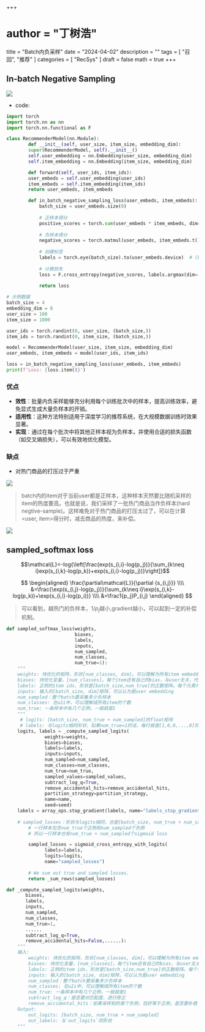 +++
# author = "丁树浩"
title = "Batch内负采样"
date = "2024-04-02"
description = ""
tags = [
  "召回",
  "推荐"
]
categories = [
  "RecSys"
]
draft = false
math = true
+++


## In-batch Negative Sampling

![](https://markdown-1258220306.cos.ap-shenzhen-fsi.myqcloud.com/img/202407151807785.png)

- code:
```python
import torch
import torch.nn as nn
import torch.nn.functional as F

class RecommenderModel(nn.Module):
		def __init__(self, user_size, item_size, embedding_dim):
        super(RecommenderModel, self).__init__()
        self.user_embedding = nn.Embedding(user_size, embedding_dim)
        self.item_embedding = nn.Embedding(item_size, embedding_dim)

		def forward(self, user_ids, item_ids):
        user_embeds = self.user_embedding(user_ids)
        item_embeds = self.item_embedding(item_ids)
        return user_embeds, item_embeds

		def in_batch_negative_sampling_loss(user_embeds, item_embeds):
		    batch_size = user_embeds.size(0)
		    
		    # 正样本得分
		    positive_scores = torch.sum(user_embeds * item_embeds, dim=-1)  # (batch_size,)
		    
		    # 负样本得分
		    negative_scores = torch.matmul(user_embeds, item_embeds.t())  # (batch_size, batch_size)
		    
		    # 创建标签
		    labels = torch.eye(batch_size).to(user_embeds.device)  # (batch_size, batch_size)
		    
		    # 计算损失
		    loss = F.cross_entropy(negative_scores, labels.argmax(dim=-1))
		    
		    return loss

# 示例数据
batch_size = 4
embedding_dim = 8
user_size = 100
item_size = 1000

user_ids = torch.randint(0, user_size, (batch_size,))
item_ids = torch.randint(0, item_size, (batch_size,))

model = RecommenderModel(user_size, item_size, embedding_dim)
user_embeds, item_embeds = model(user_ids, item_ids)

loss = in_batch_negative_sampling_loss(user_embeds, item_embeds)
print(f'Loss: {loss.item()}')

```

### 优点

- **效性**：批量内负采样能够充分利用每个训练批次中的样本，提高训练效率，避免显式生成大量负样本的开销。
- **适用性**：这种方法特别适用于深度学习的推荐系统，在大规模数据训练时效果显著。
- **实现**：通过在每个批次中将其他正样本视为负样本，并使用合适的损失函数（如交叉熵损失），可以有效地优化模型。

### 缺点
- 对热门商品的打压过于严重
  
![](https://markdown-1258220306.cos.ap-shenzhen-fsi.myqcloud.com/img/batch_sample.png)


> batch内的item对于当前user都是正样本，这种样本天然要比随机采样的item的热度要高。也就是说，我们采样了一批热门商品当作负样本(hard negtive-sample)。这样难免对于热门商品的打压太过了，可以在计算<user, item>得分时，减去商品的热度，来补偿。

![](https://markdown-1258220306.cos.ap-shenzhen-fsi.myqcloud.com/img/batch_sample2.png)



## sampled_softmax loss

$$\mathcal{L}=-log{\left[\frac{exp(s_{i,i}-log(p_j))}{\sum_{k\neq i}exp(s_{i,k}-log(p_k))+exp(s_{i,i}-log(p_j))}\right]}$$

$$
\begin{aligned}
\frac{\partial\mathcal{L}}{\partial {s_{i,j}}} \\\\
&=\frac{\exp(s_{i,j}-log(p_j))}{\sum_{k\neq i}\exp(s_{i,k}-log(p_k))+\exp(s_{i,i}-log(p_i))} \\\\
&=\frac1{p_j}P_{i,j} 
\end{aligned}
$$

> 可以看到，越热门的负样本，${1} / {p_j}$越小,gradient越小，可以起到一定的补偿机制。

```py
def sampled_softmax_loss(weights,
                         biases,
                         labels,
                         inputs,
                         num_sampled,
                         num_classes,
                         num_true=1):
    """
    weights: 待优化的矩阵，形状[num_classes, dim]。可以理解为所有item embedding矩阵，那时 num_classes = 所有item的个数
    biases: 待优化变量，[num_classes]。每个item还有自己的bias，与user无关，代表自己本身的受欢迎程度。
    labels: 正例的item ids，形状是[batch_size,num_true]的正数矩阵。每个元素代表一个用户点击过的一个item id，允许一个用户可以点击过至多num_true个item。
    inputs: 输入的[batch_size, dim]矩阵，可以认为是user embedding
    num_sampled：整个batch要采集多少负样本
    num_classes: 在u2i中，可以理解成所有item的个数
    num_true: 一条样本中有几个正例，一般就是1
    """
     # logits: [batch_size, num_true + num_sampled]的float矩阵
     # labels: 与logits相同形状，如果num_true=1的话，每行就是[1,0,0,...,0]的形式
    logits, labels = _compute_sampled_logits(
              weights=weights,
              biases=biases,
              labels=labels,
              inputs=inputs,
              num_sampled=num_sampled,
              num_classes=num_classes,
              num_true=num_true,
              sampled_values=sampled_values,
              subtract_log_q=True,
              remove_accidental_hits=remove_accidental_hits,
              partition_strategy=partition_strategy,
              name=name,
              seed=seed)
    labels = array_ops.stop_gradient(labels, name="labels_stop_gradient")
    
    # sampled_losses：形状与logits相同，也是[batch_size, num_true + num_sampled]
		# 一行样本包含num_true个正例和num_sampled个负例
		# 所以一行样本也有num_true + num_sampled个sigmoid loss

		sampled_losses = sigmoid_cross_entropy_with_logits(
		      labels=labels,
		      logits=logits,
		      name="sampled_losses")
		      
		# We sum out true and sampled losses.
		return _sum_rows(sampled_losses)

def _compute_sampled_logits(weights,
       biases,
       labels,
       inputs,
       num_sampled,
       num_classes,
       num_true=1,
       ......
       subtract_log_q=True,
       remove_accidental_hits=False,......):
    """
    输入:
        weights: 待优化的矩阵，形状[num_classes, dim]。可以理解为所有item embedding矩阵，那时num_classes=所有item的个数
        biases: 待优化变量，[num_classes]。每个item还有自己的bias，与user无关，代表自己的受欢迎程度。
        labels: 正例的item ids，形状是[batch_size,num_true]的正数矩阵。每个元素代表一个用户点击过的一个item id。允许一个用户可以点击过多个item。
        inputs: 输入的[batch_size, dim]矩阵，可以认为是user embedding
        num_sampled：整个batch要采集多少负样本
        num_classes: 在u2i中，可以理解成所有item的个数
        num_true: 一条样本中有几个正例，一般就是1
        subtract_log_q：是否要对匹配度，进行修正
        remove_accidental_hits：如果采样到的某个负例，恰好等于正例，是否要补救
    Output:
        out_logits: [batch_size, num_true + num_sampled]
        out_labels: 与`out_logits`同形状
    """
```